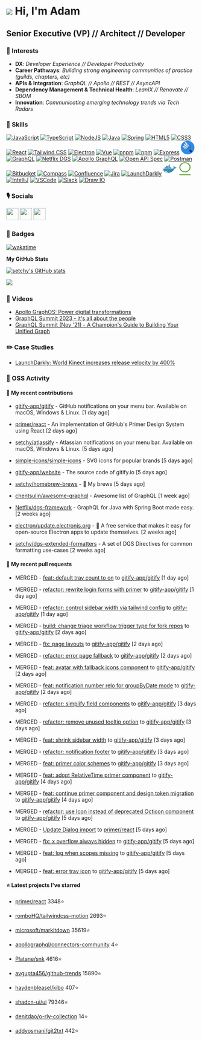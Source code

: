 ![](https://user-images.githubusercontent.com/18350557/176309783-0785949b-9127-417c-8b55-ab5a4333674e.gif) Hi, I'm Adam
============================================================================================================================

Senior Executive (VP) // Architect // Developer
-----------------------------------------------

### 🔭 Interests

- **DX**: *Developer Experience // Developer Productivity*
- **Career Pathways**: *Building strong engineering communities of practice (guilds, chapters, etc)*
- **APIs & Integration**: *GraphQL // Apollo // REST // AsyncAPI*
- **Dependency Management & Technical Health**: *LeanIX // Renovate // SBOM*
- **Innovation**: *Communicating emerging technology trends via Tech Radars*

### 💪 Skills

<p align="left">
  <a href="https://developer.mozilla.org/en-US/docs/Web/JavaScript" target="_blank" rel="noreferrer"><img src="https://raw.githubusercontent.com/danielcranney/readme-generator/main/public/icons/skills/javascript-colored.svg" width="36" height="36" alt="JavaScript" /></a>
  <a href="https://www.typescriptlang.org/" target="_blank" rel="noreferrer"><img src="https://raw.githubusercontent.com/danielcranney/readme-generator/main/public/icons/skills/typescript-colored.svg" width="36" height="36" alt="TypeScript" /></a>
  <a href="https://nodejs.org/en/" target="_blank" rel="noreferrer"><img src="https://raw.githubusercontent.com/danielcranney/readme-generator/main/public/icons/skills/nodejs-colored.svg" width="36" height="36" alt="NodeJS" /></a>
  <a href="https://www.oracle.com/java/" target="_blank" rel="noreferrer"><img src="https://raw.githubusercontent.com/danielcranney/readme-generator/main/public/icons/skills/java-colored.svg" width="36" height="36" alt="Java" /></a>
  <a href="https://spring.io/" target="_blank" rel="noreferrer"><img src="https://cdn.worldvectorlogo.com/logos/spring-3.svg" width="36" height="36" alt="Spring" /></a> 
  <a href="https://developer.mozilla.org/en-US/docs/Glossary/HTML5" target="_blank" rel="noreferrer"><img src="https://raw.githubusercontent.com/danielcranney/readme-generator/main/public/icons/skills/html5-colored.svg" width="36" height="36" alt="HTML5" /></a>
  <a href="https://www.w3.org/TR/CSS/#css" target="_blank" rel="noreferrer"><img src="https://raw.githubusercontent.com/danielcranney/readme-generator/main/public/icons/skills/css3-colored.svg" width="36" height="36" alt="CSS3" /></a>
  <a href="https://react.dev/" target="_blank" rel="noreferrer"><img src="https://cdn.worldvectorlogo.com/logos/react-2.svg" width="36" height="36" alt="React" /></a>
  <a href="https://tailwindcss.com/" target="_blank" rel="noreferrer"><img src="https://cdn.worldvectorlogo.com/logos/tailwind-css-2.svg" width="36" height="36" alt="Tailwind CSS" /></a>
  <a href="https://www.electronjs.org/" target="_blank" rel="noreferrer"><img src="https://cdn.worldvectorlogo.com/logos/electron-1.svg" width="36" height="36" alt="Electron" /></a>
  <a href="https://vuejs.org/" target="_blank" rel="noreferrer"><img src="https://cdn.worldvectorlogo.com/logos/vue-9.svg" width="36" height="36" alt="Vue" /></a>
  <a href="https://pnpm.io/" target="_blank" rel="noreferrer"><img src="https://encrypted-tbn0.gstatic.com/images?q=tbn:ANd9GcSGcwBnoTNg212cvEclMX-_qRw_P-_odFp3aafVal77Hg&s" width="36" height="36" alt="pnpm" /></a>
  <a href="https://www.npmjs.com/" target="_blank" rel="noreferrer"><img src="https://cdn.worldvectorlogo.com/logos/npm-square-red-1.svg" width="36" height="36" alt="npm" /></a>
  <a href="https://expressjs.com/" target="_blank" rel="noreferrer"><img src="https://raw.githubusercontent.com/danielcranney/readme-generator/main/public/icons/skills/express-colored.svg" width="36" height="36" alt="Express" /></a>
  <a href="https://docs.renovatebot.com/" target="_blank" rel="noreferrer"><img src="https://raw.githubusercontent.com/renovatebot/renovate/refs/heads/main/docs/usage/assets/images/logo.png" width="36" height="36" alt="Renovate" /></a>
  <a href="https://graphql.org/" target="_blank" rel="noreferrer"><img src="https://raw.githubusercontent.com/danielcranney/readme-generator/main/public/icons/skills/graphql-colored.svg" width="36" height="36" alt="GraphQL" /></a>
  <a href="https://netflix.github.io/dgs/" target="_blank" rel="noreferrer"><img src="https://raw.githubusercontent.com/Netflix/dgs/main/docs/images/dgs-framework-brand/Icon/dgs-icon--blue.svg" width="36" height="36" alt="Netflix DGS" /></a>
  <a href="https://apollographql.com/" target="_blank" rel="noreferrer"><img src="https://cdn.worldvectorlogo.com/logos/apollo-graphql-compact.svg" width="36" height="36" alt="Apollo GraphQL" /></a>
  <a href="https://swagger.io/specification/" target="_blank" rel="noreferrer"><img src="https://cdn.worldvectorlogo.com/logos/openapi-1.svg" width="36" height="36" alt="Open API Spec" /></a>
  <a href="https://www.postman.com//" target="_blank" rel="noreferrer"><img src="https://cdn.worldvectorlogo.com/logos/postman.svg" width="36" height="36" alt="Postman" /></a>
  <a href="https://www.atlassian.com/software/bitbucket" target="_blank" rel="noreferrer"><img src="https://cdn.worldvectorlogo.com/logos/bitbucket-icon.svg" width="36" height="36" alt="Bitbucket" /></a>
  <a href="https://www.atlassian.com/software/compass" target="_blank" rel="noreferrer"><img src="https://cdn.worldvectorlogo.com/logos/atlassian-compass-1.svg" width="36" height="36" alt="Compass" /></a>
  <a href="https://www.atlassian.com/software/confluence" target="_blank" rel="noreferrer"><img src="https://cdn.worldvectorlogo.com/logos/confluence-1.svg" width="36" height="36" alt="Confluence" /></a>
  <a href="https://www.atlassian.com/software/jira" target="_blank" rel="noreferrer"><img src="https://cdn.worldvectorlogo.com/logos/jira-1.svg" width="36" height="36" alt="Jira" /></a>
  <a href="https://launchdarkly.com/" target="_blank" rel="noreferrer"><img src="https://cdn.worldvectorlogo.com/logos/launchdarkly-2.svg" width="36" height="36" alt="LaunchDarkly" /></a>
  <a href="https://docker.com/" target="_blank" rel="noreferrer"><img src="https://raw.githubusercontent.com/nx211/homer-icons/master/png/docker.png" width="36" height="36" alt="Docker" /></a>
  <a href="https://jfrog.com/artifactory/" target="_blank" rel="noreferrer"><img src="https://raw.githubusercontent.com/nx211/homer-icons/master/png/artifactory.png" width="36" height="36" alt="Artifactory" /></a>
  <a href="https://www.jetbrains.com/idea/" target="_blank" rel="noreferrer"><img src="https://cdn.worldvectorlogo.com/logos/intellij-idea-1.svg" width="36" height="36" alt="IntelliJ" /></a>
  <a href="https://code.visualstudio.com/" target="_blank" rel="noreferrer"><img src="https://cdn.worldvectorlogo.com/logos/visual-studio-code-1.svg" width="36" height="36" alt="VSCode" /></a>
  <a href="https://slack.com/" target="_blank" rel="noreferrer"><img src="https://cdn.worldvectorlogo.com/logos/slack-new-logo.svg" width="36" height="36" alt="Slack" /></a>
  <a href="https://drawio-app.com/" target="_blank" rel="noreferrer"><img src="https://cdn.worldvectorlogo.com/logos/draw-io.svg" width="36" height="36" alt="Draw IO" /></a>
</p>

                      

### 🎙️ Socials
                  
<p align="left">
  <a href="https://www.github.com/setchy" target="_blank" rel="noreferrer"><img src="https://raw.githubusercontent.com/danielcranney/readme-generator/main/public/icons/socials/github.svg" width="32" height="32" /></a>
  <a href="https://www.linkedin.com/in/adamsetch" target="_blank" rel="noreferrer"><img src="https://raw.githubusercontent.com/danielcranney/readme-generator/main/public/icons/socials/linkedin.svg" width="32" height="32" /></a>
  <a href="https://www.twitter.com/setchy87" target="_blank" rel="noreferrer"><img src="https://raw.githubusercontent.com/danielcranney/readme-generator/main/public/icons/socials/twitter.svg" width="32" height="32" /></a>
</p>

### 📛 Badges

[![wakatime](https://wakatime.com/badge/user/2b948ae2-4be1-4020-8a57-7de60b53fe1d.svg)](https://wakatime.com/@2b948ae2-4be1-4020-8a57-7de60b53fe1d)

<b>My GitHub Stats</b>

<a href="http://www.github.com/setchy"><img src="https://github-readme-stats.vercel.app/api?username=setchy&show_icons=true&hide=&count_private=true&title_color=0891b2&text_color=ffffff&icon_color=0891b2&bg_color=1c1917&hide_border=true&show_icons=true" alt="setchy's GitHub stats" /></a>

<a href="http://www.github.com/setchy"><img src="https://github-readme-streak-stats.herokuapp.com/?user=setchy&stroke=ffffff&background=1c1917&ring=0891b2&fire=0891b2&currStreakNum=ffffff&currStreakLabel=0891b2&sideNums=ffffff&sideLabels=ffffff&dates=ffffff&hide_border=true" /></a>

### 📼 Videos

- [Apollo GraphOS: Power digital transformations](https://www.apollographql.com/enterprise?wvideo=4fu2lsjssc)
- [GraphQL Summit 2023 - it's all about the people](https://www.youtube.com/watch?v=090IWEcHbJc)
- [GraphQL Summit (Nov '21) - A Champion's Guide to Building Your Unified Graph](https://www.apollographql.com/events/roundtable/graphql-summit-november-2021/a-champions-guide-to-building-your-unified-graph)

### ✏️ Case Studies

- [LaunchDarkly: World Kinect increases release velocity by 400%](https://launchdarkly.com/case-studies/world-kinect/)

### 🎯 OSS Activity
#### 🚀 My recent contributions



- [gitify-app/gitify](https://github.com/gitify-app/gitify) - GitHub notifications on your menu bar. Available on macOS, Windows &amp; Linux. [1 day ago]

- [primer/react](https://github.com/primer/react) - An implementation of GitHub&#39;s Primer Design System using React [2 days ago]

- [setchy/atlassify](https://github.com/setchy/atlassify) - Atlassian notifications on your menu bar. Available on macOS, Windows &amp; Linux.  [5 days ago]

- [simple-icons/simple-icons](https://github.com/simple-icons/simple-icons) - SVG icons for popular brands [5 days ago]

- [gitify-app/website](https://github.com/gitify-app/website) - The source code of gitify.io [5 days ago]

- [setchy/homebrew-brews](https://github.com/setchy/homebrew-brews) - 🍻 My brews [5 days ago]

- [chentsulin/awesome-graphql](https://github.com/chentsulin/awesome-graphql) - Awesome list of GraphQL [1 week ago]

- [Netflix/dgs-framework](https://github.com/Netflix/dgs-framework) - GraphQL for Java with Spring Boot made easy. [2 weeks ago]

- [electron/update.electronjs.org](https://github.com/electron/update.electronjs.org) - 📡 A free service that makes it easy for open-source Electron apps to update themselves. [2 weeks ago]

- [setchy/dgs-extended-formatters](https://github.com/setchy/dgs-extended-formatters) - A set of DGS Directives for common formatting use-cases [2 weeks ago]

#### 🎉 My recent pull requests



- MERGED - [feat: default tray count to on](https://github.com/gitify-app/gitify/pull/1776) to [gitify-app/gitify](https://github.com/gitify-app/gitify) [1 day ago]

- MERGED - [refactor: rewrite login forms with primer](https://github.com/gitify-app/gitify/pull/1775) to [gitify-app/gitify](https://github.com/gitify-app/gitify) [1 day ago]

- MERGED - [refactor: control sidebar width via tailwind config](https://github.com/gitify-app/gitify/pull/1774) to [gitify-app/gitify](https://github.com/gitify-app/gitify) [1 day ago]

- MERGED - [build: change triage workflow trigger type for fork repos](https://github.com/gitify-app/gitify/pull/1769) to [gitify-app/gitify](https://github.com/gitify-app/gitify) [2 days ago]

- MERGED - [fix: page layouts](https://github.com/gitify-app/gitify/pull/1766) to [gitify-app/gitify](https://github.com/gitify-app/gitify) [2 days ago]

- MERGED - [refactor: error page fallback](https://github.com/gitify-app/gitify/pull/1765) to [gitify-app/gitify](https://github.com/gitify-app/gitify) [2 days ago]

- MERGED - [feat: avatar with fallback icons component](https://github.com/gitify-app/gitify/pull/1763) to [gitify-app/gitify](https://github.com/gitify-app/gitify) [2 days ago]

- MERGED - [feat: notification number relo for groupByDate mode](https://github.com/gitify-app/gitify/pull/1762) to [gitify-app/gitify](https://github.com/gitify-app/gitify) [2 days ago]

- MERGED - [refactor: simplify field components](https://github.com/gitify-app/gitify/pull/1756) to [gitify-app/gitify](https://github.com/gitify-app/gitify) [3 days ago]

- MERGED - [refactor: remove unused tooltip option](https://github.com/gitify-app/gitify/pull/1755) to [gitify-app/gitify](https://github.com/gitify-app/gitify) [3 days ago]

- MERGED - [feat: shrink sidebar width](https://github.com/gitify-app/gitify/pull/1754) to [gitify-app/gitify](https://github.com/gitify-app/gitify) [3 days ago]

- MERGED - [refactor: notification footer](https://github.com/gitify-app/gitify/pull/1753) to [gitify-app/gitify](https://github.com/gitify-app/gitify) [3 days ago]

- MERGED - [feat: primer color schemes](https://github.com/gitify-app/gitify/pull/1752) to [gitify-app/gitify](https://github.com/gitify-app/gitify) [3 days ago]

- MERGED - [feat: adopt RelativeTime primer component](https://github.com/gitify-app/gitify/pull/1750) to [gitify-app/gitify](https://github.com/gitify-app/gitify) [4 days ago]

- MERGED - [feat: continue primer component and design token migration](https://github.com/gitify-app/gitify/pull/1749) to [gitify-app/gitify](https://github.com/gitify-app/gitify) [4 days ago]

- MERGED - [refactor: use Icon instead of deprecated Octicon component](https://github.com/gitify-app/gitify/pull/1747) to [gitify-app/gitify](https://github.com/gitify-app/gitify) [5 days ago]

- MERGED - [Update Dialog import](https://github.com/primer/react/pull/5574) to [primer/react](https://github.com/primer/react) [5 days ago]

- MERGED - [fix: x overflow always hidden](https://github.com/gitify-app/gitify/pull/1744) to [gitify-app/gitify](https://github.com/gitify-app/gitify) [5 days ago]

- MERGED - [feat: log when scopes missing](https://github.com/gitify-app/gitify/pull/1743) to [gitify-app/gitify](https://github.com/gitify-app/gitify) [5 days ago]

- MERGED - [feat: error tray icon](https://github.com/gitify-app/gitify/pull/1742) to [gitify-app/gitify](https://github.com/gitify-app/gitify) [5 days ago]

#### ⭐ Latest projects I've starred



- [primer/react](https://github.com/primer/react) 3348⭐

- [romboHQ/tailwindcss-motion](https://github.com/romboHQ/tailwindcss-motion) 2693⭐

- [microsoft/markitdown](https://github.com/microsoft/markitdown) 35619⭐

- [apollographql/connectors-community](https://github.com/apollographql/connectors-community) 4⭐

- [Platane/snk](https://github.com/Platane/snk) 4616⭐

- [avgupta456/github-trends](https://github.com/avgupta456/github-trends) 15890⭐

- [haydenbleasel/kibo](https://github.com/haydenbleasel/kibo) 407⭐

- [shadcn-ui/ui](https://github.com/shadcn-ui/ui) 79346⭐

- [denitdao/o-rly-collection](https://github.com/denitdao/o-rly-collection) 14⭐

- [addyosmani/git2txt](https://github.com/addyosmani/git2txt) 442⭐


